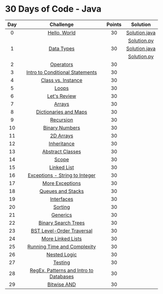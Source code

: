 # 30 Days of Code - Java
| Day |                                                Challenge                                                | Points |                                                                                   Solution                                                                                  |
|:---:|:-------------------------------------------------------------------------------------------------------:|:------:|:---------------------------------------------------------------------------------------------------------------------------------------------------------------------------:|
|  0  | [Hello, World](https://www.hackerrank.com/challenges/30-hello-world)                                    |   30   | [Solution.java](https://github.com/TAMMoura/HackerRank/blob/main/30%20Days%20of%20Code/Day%2000%20-%20Hello%2C%20World/Solution.java)                                     |
|     |														|	 | [Solution.py](https://github.com/TAMMoura/HackerRank/blob/main/30%20Days%20of%20Code/Day%2000%20-%20Hello%2C%20World/Solution.py)					     |
|  1  | [Data Types](https://www.hackerrank.com/challenges/30-data-types)                                       |   30   | [Solution.java](https://github.com/TAMMoura/HackerRank/blob/main/30%20Days%20of%20Code/Day%2001%20-%20Data%20Types/Solution.java)                                         |
|     |														|	 | [Solution.py](https://github.com/TAMMoura/HackerRank/blob/main/30%20Days%20of%20Code/Day%2001%20-%20Data%20Types/Solution.py)					     |
|  2  | [Operators](https://www.hackerrank.com/challenges/30-operators)                                         |   30   |                               |
|  3  | [Intro to Conditional Statements](https://www.hackerrank.com/challenges/30-conditional-statements)      |   30   |   |
|  4  | [Class vs. Instance](https://www.hackerrank.com/challenges/30-class-vs-instance)                        |   30   |                  |
|  5  | [Loops](https://www.hackerrank.com/challenges/30-loops)                                                 |   30   |                                   |
|  6  | [Let's Review](https://www.hackerrank.com/challenges/30-review-loop)                                    |   30   |                         |
|  7  | [Arrays](https://www.hackerrank.com/challenges/30-arrays)                                               |   30   |                                 |
|  8  | [Dictionaries and Maps](https://www.hackerrank.com/challenges/30-dictionaries-and-maps)                 |   30   |            |
|  9  | [Recursion](https://www.hackerrank.com/challenges/30-recursion)                                         |   30   |                               |
|  10 | [Binary Numbers](https://www.hackerrank.com/challenges/30-binary-numbers)                               |   30   |                    |
|  11 | [2D Arrays](https://www.hackerrank.com/challenges/30-2d-arrays)                                         |   30   |                             |
|  12 | [Inheritance](https://www.hackerrank.com/challenges/30-inheritance)                                     |   30   |                             |
|  13 | [Abstract Classes](https://www.hackerrank.com/challenges/30-abstract-classes)                           |   30   |                   |
|  14 | [Scope](https://www.hackerrank.com/challenges/30-scope)                                                 |   30   |                                   |
|  15 | [Linked List](https://www.hackerrank.com/challenges/30-linked-list)                                     |   30   |                           |
|  16 | [Exceptions - String to Integer](https://www.hackerrank.com/challenges/30-exceptions-string-to-integer) |   30   |  |
|  17 | [More Exceptions](https://www.hackerrank.com/challenges/30-more-exceptions)                             |   30   |                       |
|  18 | [Queues and Stacks](https://www.hackerrank.com/challenges/30-queues-stacks)                             |   30   |                   |
|  19 | [Interfaces](https://www.hackerrank.com/challenges/30-interfaces)                                       |   30   |                              |
|  20 | [Sorting](https://www.hackerrank.com/challenges/30-sorting)                                             |   30   |                               |
|  21 | [Generics](https://www.hackerrank.com/challenges/30-generics)                                           |   30   |                               |
|  22 | [Binary Search Trees](https://www.hackerrank.com/challenges/30-binary-search-trees)                     |   30   |                 |
|  23 | [BST Level-Order Traversal](https://www.hackerrank.com/challenges/30-binary-trees)                      |   30   |           |
|  24 | [More Linked Lists](https://www.hackerrank.com/challenges/30-linked-list-deletion)                      |   30   |                 |
|  25 | [Running Time and Complexity](https://www.hackerrank.com/challenges/30-running-time-and-complexity)     |   30   | |
|  26 | [Nested Logic](https://www.hackerrank.com/challenges/30-nested-logic)                                   |   30   | |
|  27 | [Testing](https://www.hackerrank.com/challenges/30-testing)                                             |   30   | |
|  28 | [RegEx, Patterns and Intro to Databases](https://www.hackerrank.com/challenges/30-regex-patterns)       |   30   | |
|  29 | [Bitwise AND](https://www.hackerrank.com/challenges/30-bitwise-and)                                     |   30   |                                 |
